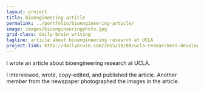 ```yaml
---
layout: project
title: bioengineering article
permalink: ../portfolio/bioengineering-article/
image: images/bioengineeringphoto.jpg
grid-class: daily-bruin writing
tagline: article about bioengineering research at UCLA
project-link: http://dailybruin.com/2015/10/08/ucla-researchers-develop-camera-technique-to-find-cancerous-tissue/
---
```


I wrote an article about bioengineering research at UCLA.

I interviewed, wrote, copy-edited, and published the article. Another member from the newspaper photographed the images in the article.
